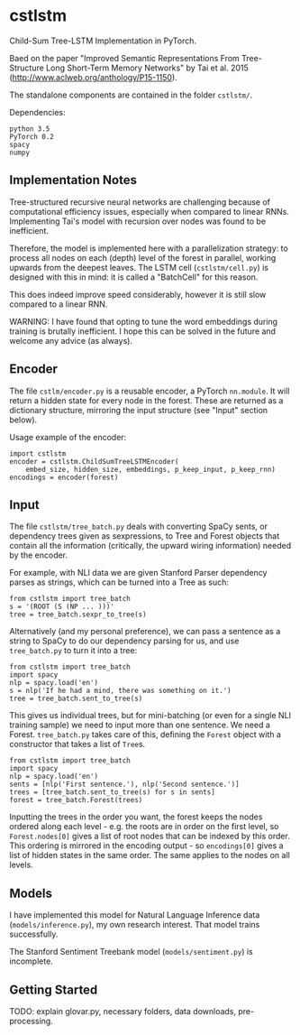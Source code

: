 # cstlstm
Child-Sum Tree-LSTM Implementation in PyTorch.

Baed on the paper "Improved Semantic Representations From Tree-Structure Long Short-Term Memory Networks" by Tai et al. 2015 (http://www.aclweb.org/anthology/P15-1150).

The standalone components are contained in the folder `cstlstm/`.

Dependencies:
```
python 3.5
PyTorch 0.2
spacy
numpy
```

## Implementation Notes

Tree-structured recursive neural networks are challenging because of computational efficiency issues, especially when compared to linear RNNs. Implementing Tai's model with recursion over nodes was found to be inefficient.

Therefore, the model is implemented here with a parallelization strategy: to process all nodes on each (depth) level of the forest in parallel, working upwards from the deepest leaves.  The LSTM cell (`cstlstm/cell.py`) is designed with this in mind: it is called a "BatchCell" for this reason.

This does indeed improve speed considerably, however it is still slow compared to a linear RNN.

WARNING: I have found that opting to tune the word embeddings during training is brutally inefficient. I hope this can be solved in the future and welcome any advice (as always).

## Encoder

The file `cstlm/encoder.py` is a reusable encoder, a PyTorch `nn.module`. It will return a hidden state for every node in the forest. These are returned as a dictionary structure, mirroring the input structure (see "Input" section below).

Usage example of the encoder:

```
import cstlstm
encoder = cstlstm.ChildSumTreeLSTMEncoder(
    embed_size, hidden_size, embeddings, p_keep_input, p_keep_rnn)
encodings = encoder(forest)
```

## Input

The file `cstlstm/tree_batch.py` deals with converting SpaCy sents, or dependency trees given as sexpressions, to Tree and Forest objects that contain all the information (critically, the upward wiring information) needed by the encoder.

For example, with NLI data we are given Stanford Parser dependency parses as strings, which can be turned into a Tree as such:

```
from cstlstm import tree_batch
s = '(ROOT (S (NP ... )))'
tree = tree_batch.sexpr_to_tree(s)
```

Alternatively (and my personal preference), we can pass a sentence as a string to SpaCy to do our dependency parsing for us, and use `tree_batch.py` to turn it into a tree:

```
from cstlstm import tree_batch
import spacy
nlp = spacy.load('en')
s = nlp('If he had a mind, there was something on it.')
tree = tree_batch.sent_to_tree(s)
```

This gives us individual trees, but for mini-batching (or even for a single NLI training sample) we need to input more than one sentence. We need a Forest. `tree_batch.py` takes care of this, defining the `Forest` object with a constructor that takes a list of `Tree`s. 

```
from cstlstm import tree_batch
import spacy
nlp = spacy.load('en')
sents = [nlp('First sentence.'), nlp('Second sentence.')]
trees = [tree_batch.sent_to_tree(s) for s in sents]
forest = tree_batch.Forest(trees)
```

Inputting the trees in the order you want, the forest keeps the nodes ordered along each level - e.g. the roots are in order on the first level, so `Forest.nodes[0]` gives a list of root nodes that can be indexed by this order. This ordering is mirrored in the encoding output - so `encodings[0]` gives a list of hidden states in the same order. The same applies to the nodes on all levels.

## Models

I have implemented this model for Natural Language Inference data (`models/inference.py`), my own research interest. That model trains successfully.

The Stanford Sentiment Treebank model (`models/sentiment.py`) is incomplete.

## Getting Started

TODO: explain glovar.py, necessary folders, data downloads, pre-processing.
